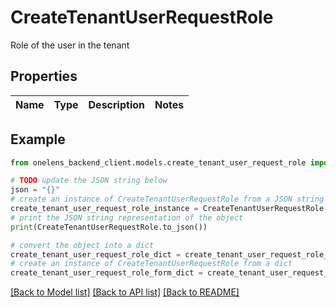 # CreateTenantUserRequestRole

Role of the user in the tenant

## Properties

Name | Type | Description | Notes
------------ | ------------- | ------------- | -------------

## Example

```python
from onelens_backend_client.models.create_tenant_user_request_role import CreateTenantUserRequestRole

# TODO update the JSON string below
json = "{}"
# create an instance of CreateTenantUserRequestRole from a JSON string
create_tenant_user_request_role_instance = CreateTenantUserRequestRole.from_json(json)
# print the JSON string representation of the object
print(CreateTenantUserRequestRole.to_json())

# convert the object into a dict
create_tenant_user_request_role_dict = create_tenant_user_request_role_instance.to_dict()
# create an instance of CreateTenantUserRequestRole from a dict
create_tenant_user_request_role_form_dict = create_tenant_user_request_role.from_dict(create_tenant_user_request_role_dict)
```
[[Back to Model list]](../README.md#documentation-for-models) [[Back to API list]](../README.md#documentation-for-api-endpoints) [[Back to README]](../README.md)



